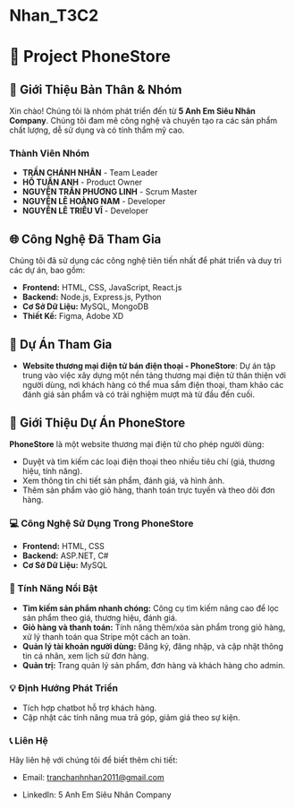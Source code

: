 # Nhan_T3C2
# 📱 Project PhoneStore

## 🧑 Giới Thiệu Bản Thân & Nhóm
Xin chào! Chúng tôi là nhóm phát triển đến từ **5 Anh Em Siêu Nhân Company**. Chúng tôi đam mê công nghệ và chuyên tạo ra các sản phẩm chất lượng, dễ sử dụng và có tính thẩm mỹ cao.

### Thành Viên Nhóm
- **TRẦN CHÁNH NHÂN** - Team Leader
- **HỒ TUẤN ANH** - Product Owner
- **NGUYỄN TRẦN PHƯƠNG LINH** - Scrum Master
- **NGUYỄN LÊ HOÀNG NAM** - Developer
- **NGUYỄN LÊ TRIỀU VĨ** - Developer

## 🌐 Công Nghệ Đã Tham Gia
Chúng tôi đã sử dụng các công nghệ tiên tiến nhất để phát triển và duy trì các dự án, bao gồm:
- **Frontend:** HTML, CSS, JavaScript, React.js
- **Backend:** Node.js, Express.js, Python
- **Cơ Sở Dữ Liệu:** MySQL, MongoDB
- **Thiết Kế:** Figma, Adobe XD

## 📂 Dự Án Tham Gia
- **Website thương mại điện tử bán điện thoại - PhoneStore**: Dự án tập trung vào việc xây dựng một nền tảng thương mại điện tử thân thiện với người dùng, nơi khách hàng có thể mua sắm điện thoại, tham khảo các đánh giá sản phẩm và có trải nghiệm mượt mà từ đầu đến cuối.

## 📱 Giới Thiệu Dự Án PhoneStore

**PhoneStore** là một website thương mại điện tử cho phép người dùng:
- Duyệt và tìm kiếm các loại điện thoại theo nhiều tiêu chí (giá, thương hiệu, tính năng).
- Xem thông tin chi tiết sản phẩm, đánh giá, và hình ảnh.
- Thêm sản phẩm vào giỏ hàng, thanh toán trực tuyến và theo dõi đơn hàng.

### 💻 Công Nghệ Sử Dụng Trong PhoneStore
- **Frontend:** HTML, CSS
- **Backend:** ASP.NET, C#
- **Cơ Sở Dữ Liệu:** MySQL

### 🚀 Tính Năng Nổi Bật
- **Tìm kiếm sản phẩm nhanh chóng:** Công cụ tìm kiếm nâng cao để lọc sản phẩm theo giá, thương hiệu, đánh giá.
- **Giỏ hàng và thanh toán:** Tính năng thêm/xóa sản phẩm trong giỏ hàng, xử lý thanh toán qua Stripe một cách an toàn.
- **Quản lý tài khoản người dùng:** Đăng ký, đăng nhập, và cập nhật thông tin cá nhân, xem lịch sử đơn hàng.
- **Quản trị:** Trang quản lý sản phẩm, đơn hàng và khách hàng cho admin.

### 💡 Định Hướng Phát Triển
- Tích hợp chatbot hỗ trợ khách hàng.
- Cập nhật các tính năng mua trả góp, giảm giá theo sự kiện.

### 📞 Liên Hệ
Hãy liên hệ với chúng tôi để biết thêm chi tiết:

- Email: tranchanhnhan2011@gmail.com

- LinkedIn: 5 Anh Em Siêu Nhân Company
